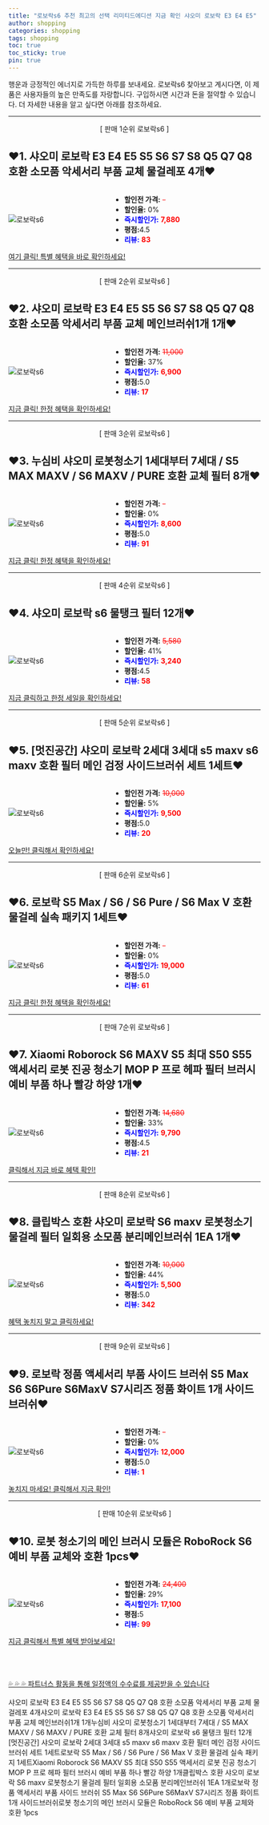 ```yaml
---
title: "로보락s6 추천 최고의 선택 리미티드에디션 지금 확인 샤오미 로보락 E3 E4 E5"
author: shopping
categories: shopping
tags: shopping
toc: true
toc_sticky: true
pin: true
---
```

행운과 긍정적인 에너지로 가득한 하루를 보내세요. 로보락s6 찾아보고 계시다면, 이 제품은 사용자들의 높은 만족도를 자랑합니다. 구입하시면 시간과 돈을 절약할 수 있습니다. 더 자세한 내용을 알고 싶다면 아래를 참조하세요.

---
<p class="toplist" style="margin: 0 auto; display: block; width: fit-content;">[ 판매 1순위 로보락s6 ]</p>

<h2><strong>❤️1. 샤오미 로보락 E3 E4 E5 S5 S6 S7 S8 Q5 Q7 Q8 호환 소모품 악세서리 부품 교체 물걸레포 4개❤️</strong></h2>

<div style="display: flex; align-items: center;">
    <div style="flex: 0.4;">
        <img src="https://thumbnail10.coupangcdn.com/thumbnails/remote/230x230ex/image/vendor_inventory/6608/1b5de13269b309568d121d5eb3975d464ba74cded623623f8496121e2849.jpg" alt="로보락s6" style="max-width: 100%;">
    </div>
    <div style="flex: 0.6; margin-left: 10px;">
        <ul>
            <li><strong>할인전 가격:</strong> <del style="color: red;">-</del></li>
            <li><strong>할인율:</strong> 0%</li>
            <li><span style='color:blue'><strong>즉시할인가:</strong></span> <span style='color:red'><strong>7,880</strong></span></li>
            <li><strong>평점:</strong>4.5</li>
            <li><span style='color:blue'><strong>리뷰:</strong></span> <span style='color:red'><strong>83</strong></span></li>
        </ul>
    </div>
</div>
<div class="center">
    <a href="https://William4Davisa.github.io?lptag=AF9450613&subid=githubio&pageKey=7721250413&traceid=V0-153&itemId=20722862410&vendorItemId=86277986337" class="myButton">
        여기 클릭! 특별 혜택을 바로 확인하세요!
    </a>
</div>


---
<p class="toplist" style="margin: 0 auto; display: block; width: fit-content;">[ 판매 2순위 로보락s6 ]</p>

<h2><strong>❤️2. 샤오미 로보락 E3 E4 E5 S5 S6 S7 S8 Q5 Q7 Q8 호환 소모품 악세서리 부품 교체 메인브러쉬1개 1개❤️</strong></h2>

<div style="display: flex; align-items: center;">
    <div style="flex: 0.4;">
        <img src="https://thumbnail8.coupangcdn.com/thumbnails/remote/230x230ex/image/vendor_inventory/e5d9/bdf674634fe8c983ce8d5c8772d9055fede1e1695a5ca1058b844361785a.jpg" alt="로보락s6" style="max-width: 100%;">
    </div>
    <div style="flex: 0.6; margin-left: 10px;">
        <ul>
            <li><strong>할인전 가격:</strong> <del style="color: red;">11,000</del></li>
            <li><strong>할인율:</strong> 37%</li>
            <li><span style='color:blue'><strong>즉시할인가:</strong></span> <span style='color:red'><strong>6,900</strong></span></li>
            <li><strong>평점:</strong>5.0</li>
            <li><span style='color:blue'><strong>리뷰:</strong></span> <span style='color:red'><strong>17</strong></span></li>
        </ul>
    </div>
</div>
<div class="center">
    <a href="https://William4Davisa.github.io?lptag=AF9450613&subid=githubio&pageKey=7721250310&traceid=V0-153&itemId=20722862091&vendorItemId=86277986345" class="myButton">
        지금 클릭! 한정 혜택을 확인하세요!
    </a>
</div>


---
<p class="toplist" style="margin: 0 auto; display: block; width: fit-content;">[ 판매 3순위 로보락s6 ]</p>

<h2><strong>❤️3. 누심비 샤오미 로봇청소기 1세대부터 7세대 / S5 MAX MAXV / S6 MAXV / PURE 호환 교체 필터 8개❤️</strong></h2>

<div style="display: flex; align-items: center;">
    <div style="flex: 0.4;">
        <img src="https://thumbnail6.coupangcdn.com/thumbnails/remote/230x230ex/image/rs_quotation_api/7ndbg0m7/f3c99845c615419ebbc17c9226d660d1.jpg" alt="로보락s6" style="max-width: 100%;">
    </div>
    <div style="flex: 0.6; margin-left: 10px;">
        <ul>
            <li><strong>할인전 가격:</strong> <del style="color: red;">-</del></li>
            <li><strong>할인율:</strong> 0%</li>
            <li><span style='color:blue'><strong>즉시할인가:</strong></span> <span style='color:red'><strong>8,600</strong></span></li>
            <li><strong>평점:</strong>5.0</li>
            <li><span style='color:blue'><strong>리뷰:</strong></span> <span style='color:red'><strong>91</strong></span></li>
        </ul>
    </div>
</div>
<div class="center">
    <a href="https://William4Davisa.github.io?lptag=AF9450613&subid=githubio&pageKey=6628865388&traceid=V0-153&itemId=15104485664&vendorItemId=82326434340" class="myButton">
        지금 클릭! 한정 혜택을 확인하세요!
    </a>
</div>


---
<p class="toplist" style="margin: 0 auto; display: block; width: fit-content;">[ 판매 4순위 로보락s6 ]</p>

<h2><strong>❤️4. 샤오미 로보락 s6 물탱크 필터 12개❤️</strong></h2>

<div style="display: flex; align-items: center;">
    <div style="flex: 0.4;">
        <img src="https://thumbnail8.coupangcdn.com/thumbnails/remote/230x230ex/image/rs_quotation_api/gczsrint/9d3da4b960764d7d83f7d0fc946a281a.jpg" alt="로보락s6" style="max-width: 100%;">
    </div>
    <div style="flex: 0.6; margin-left: 10px;">
        <ul>
            <li><strong>할인전 가격:</strong> <del style="color: red;">5,580</del></li>
            <li><strong>할인율:</strong> 41%</li>
            <li><span style='color:blue'><strong>즉시할인가:</strong></span> <span style='color:red'><strong>3,240</strong></span></li>
            <li><strong>평점:</strong>4.5</li>
            <li><span style='color:blue'><strong>리뷰:</strong></span> <span style='color:red'><strong>58</strong></span></li>
        </ul>
    </div>
</div>
<div class="center">
    <a href="https://William4Davisa.github.io?lptag=AF9450613&subid=githubio&pageKey=5581661294&traceid=V0-153&itemId=8922479066&vendorItemId=76209067026" class="myButton">
        지금 클릭하고 한정 세일을 확인하세요!
    </a>
</div>


---
<p class="toplist" style="margin: 0 auto; display: block; width: fit-content;">[ 판매 5순위 로보락s6 ]</p>

<h2><strong>❤️5. [멋진공간] 샤오미 로보락 2세대 3세대 s5 maxv s6 maxv 호환 필터 메인 검정 사이드브러쉬 세트 1세트❤️</strong></h2>

<div style="display: flex; align-items: center;">
    <div style="flex: 0.4;">
        <img src="https://thumbnail9.coupangcdn.com/thumbnails/remote/230x230ex/image/vendor_inventory/a232/3c9e4274de471785e7375562a855c252778b8cb62d6a639f656a47402ffb.jpg" alt="로보락s6" style="max-width: 100%;">
    </div>
    <div style="flex: 0.6; margin-left: 10px;">
        <ul>
            <li><strong>할인전 가격:</strong> <del style="color: red;">10,000</del></li>
            <li><strong>할인율:</strong> 5%</li>
            <li><span style='color:blue'><strong>즉시할인가:</strong></span> <span style='color:red'><strong>9,500</strong></span></li>
            <li><strong>평점:</strong>5.0</li>
            <li><span style='color:blue'><strong>리뷰:</strong></span> <span style='color:red'><strong>20</strong></span></li>
        </ul>
    </div>
</div>
<div class="center">
    <a href="https://William4Davisa.github.io?lptag=AF9450613&subid=githubio&pageKey=7370688017&traceid=V0-153&itemId=19012421922&vendorItemId=86137051839" class="myButton">
        오늘만! 클릭해서 확인하세요!
    </a>
</div>


---
<p class="toplist" style="margin: 0 auto; display: block; width: fit-content;">[ 판매 6순위 로보락s6 ]</p>

<h2><strong>❤️6. 로보락 S5 Max / S6 / S6 Pure / S6 Max V 호환 물걸레 실속 패키지 1세트❤️</strong></h2>

<div style="display: flex; align-items: center;">
    <div style="flex: 0.4;">
        <img src="https://thumbnail9.coupangcdn.com/thumbnails/remote/230x230ex/image/retail/images/2021/07/02/11/6/8e34512a-e536-48f1-bd75-a1edb177201b.jpg" alt="로보락s6" style="max-width: 100%;">
    </div>
    <div style="flex: 0.6; margin-left: 10px;">
        <ul>
            <li><strong>할인전 가격:</strong> <del style="color: red;">-</del></li>
            <li><strong>할인율:</strong> 0%</li>
            <li><span style='color:blue'><strong>즉시할인가:</strong></span> <span style='color:red'><strong>19,000</strong></span></li>
            <li><strong>평점:</strong>5.0</li>
            <li><span style='color:blue'><strong>리뷰:</strong></span> <span style='color:red'><strong>61</strong></span></li>
        </ul>
    </div>
</div>
<div class="center">
    <a href="https://William4Davisa.github.io?lptag=AF9450613&subid=githubio&pageKey=5773133929&traceid=V0-153&itemId=9814679842&vendorItemId=77098219790" class="myButton">
        지금 클릭! 한정 혜택을 확인하세요!
    </a>
</div>


---
<p class="toplist" style="margin: 0 auto; display: block; width: fit-content;">[ 판매 7순위 로보락s6 ]</p>

<h2><strong>❤️7. Xiaomi Roborock S6 MAXV S5 최대 S50 S55 액세서리 로봇 진공 청소기 MOP P 프로 헤파 필터 브러시 예비 부품 하나 빨강 하양 1개❤️</strong></h2>

<div style="display: flex; align-items: center;">
    <div style="flex: 0.4;">
        <img src="https://thumbnail6.coupangcdn.com/thumbnails/remote/230x230ex/image/vendor_inventory/5a39/02923da5074f69d77346598a20a84d5bf3459c4839ae868ba44ccb20db96.jpg" alt="로보락s6" style="max-width: 100%;">
    </div>
    <div style="flex: 0.6; margin-left: 10px;">
        <ul>
            <li><strong>할인전 가격:</strong> <del style="color: red;">14,680</del></li>
            <li><strong>할인율:</strong> 33%</li>
            <li><span style='color:blue'><strong>즉시할인가:</strong></span> <span style='color:red'><strong>9,790</strong></span></li>
            <li><strong>평점:</strong>4.5</li>
            <li><span style='color:blue'><strong>리뷰:</strong></span> <span style='color:red'><strong>21</strong></span></li>
        </ul>
    </div>
</div>
<div class="center">
    <a href="https://William4Davisa.github.io?lptag=AF9450613&subid=githubio&pageKey=6099730260&traceid=V0-153&itemId=11423053123&vendorItemId=81383984108" class="myButton">
        클릭해서 지금 바로 혜택 확인!
    </a>
</div>


---
<p class="toplist" style="margin: 0 auto; display: block; width: fit-content;">[ 판매 8순위 로보락s6 ]</p>

<h2><strong>❤️8. 클립박스 호환 샤오미 로보락 S6 maxv 로봇청소기 물걸레 필터 일회용 소모품 분리메인브러쉬 1EA 1개❤️</strong></h2>

<div style="display: flex; align-items: center;">
    <div style="flex: 0.4;">
        <img src="https://thumbnail7.coupangcdn.com/thumbnails/remote/230x230ex/image/vendor_inventory/db69/910284a3ddf1cd70612ce3559238aa85b6bd87b6dd3b57a66de057d4abc9.jpg" alt="로보락s6" style="max-width: 100%;">
    </div>
    <div style="flex: 0.6; margin-left: 10px;">
        <ul>
            <li><strong>할인전 가격:</strong> <del style="color: red;">10,000</del></li>
            <li><strong>할인율:</strong> 44%</li>
            <li><span style='color:blue'><strong>즉시할인가:</strong></span> <span style='color:red'><strong>5,500</strong></span></li>
            <li><strong>평점:</strong>5.0</li>
            <li><span style='color:blue'><strong>리뷰:</strong></span> <span style='color:red'><strong>342</strong></span></li>
        </ul>
    </div>
</div>
<div class="center">
    <a href="https://William4Davisa.github.io?lptag=AF9450613&subid=githubio&pageKey=6539058452&traceid=V0-153&itemId=14551358070&vendorItemId=81793706359" class="myButton">
        혜택 놓치지 말고 클릭하세요!
    </a>
</div>


---
<p class="toplist" style="margin: 0 auto; display: block; width: fit-content;">[ 판매 9순위 로보락s6 ]</p>

<h2><strong>❤️9. 로보락 정품 액세서리 부품 사이드 브러쉬 S5 Max S6 S6Pure S6MaxV S7시리즈 정품 화이트 1개 사이드브러쉬❤️</strong></h2>

<div style="display: flex; align-items: center;">
    <div style="flex: 0.4;">
        <img src="https://thumbnail7.coupangcdn.com/thumbnails/remote/230x230ex/image/vendor_inventory/316d/3a494976cd0349d8ef1a3fee2c663dfdf6d8509200eef92faa74a9fe86d3.jpg" alt="로보락s6" style="max-width: 100%;">
    </div>
    <div style="flex: 0.6; margin-left: 10px;">
        <ul>
            <li><strong>할인전 가격:</strong> <del style="color: red;">-</del></li>
            <li><strong>할인율:</strong> 0%</li>
            <li><span style='color:blue'><strong>즉시할인가:</strong></span> <span style='color:red'><strong>12,000</strong></span></li>
            <li><strong>평점:</strong>5.0</li>
            <li><span style='color:blue'><strong>리뷰:</strong></span> <span style='color:red'><strong>1</strong></span></li>
        </ul>
    </div>
</div>
<div class="center">
    <a href="https://William4Davisa.github.io?lptag=AF9450613&subid=githubio&pageKey=8188166959&traceid=V0-153&itemId=23422224800&vendorItemId=90449253613" class="myButton">
        놓치지 마세요! 클릭해서 지금 확인!
    </a>
</div>


---
<p class="toplist" style="margin: 0 auto; display: block; width: fit-content;">[ 판매 10순위 로보락s6 ]</p>

<h2><strong>❤️10. 로봇 청소기의 메인 브러시 모듈은 RoboRock S6 예비 부품 교체와 호환 1pcs❤️</strong></h2>

<div style="display: flex; align-items: center;">
    <div style="flex: 0.4;">
        <img src="https://thumbnail6.coupangcdn.com/thumbnails/remote/230x230ex/image/vendor_inventory/8c13/800e430fdbcca8f8e37d999191c055fa71b475e9fc1ac95e3bcd00cc7128.jpg" alt="로보락s6" style="max-width: 100%;">
    </div>
    <div style="flex: 0.6; margin-left: 10px;">
        <ul>
            <li><strong>할인전 가격:</strong> <del style="color: red;">24,400</del></li>
            <li><strong>할인율:</strong> 29%</li>
            <li><span style='color:blue'><strong>즉시할인가:</strong></span> <span style='color:red'><strong>17,100</strong></span></li>
            <li><strong>평점:</strong>5</li>
            <li><span style='color:blue'><strong>리뷰:</strong></span> <span style='color:red'><strong>99</strong></span></li>
        </ul>
    </div>
</div>
<div class="center">
    <a href="https://William4Davisa.github.io?lptag=AF9450613&subid=githubio&pageKey=8094538344&traceid=V0-153&itemId=22877672538&vendorItemId=89912278145" class="myButton">
        지금 클릭해서 특별 혜택 받아보세요!
    </a>
</div>

<br><br><br>[💦 💦 💦 파트너스 활동을 통해 일정액의 수수료를 제공받을 수 있습니다](https://link.coupang.com/a/bcpT2c)<br><br>샤오미 로보락 E3 E4 E5 S5 S6 S7 S8 Q5 Q7 Q8 호환 소모품 악세서리 부품 교체 물걸레포 4개샤오미 로보락 E3 E4 E5 S5 S6 S7 S8 Q5 Q7 Q8 호환 소모품 악세서리 부품 교체 메인브러쉬1개 1개누심비 샤오미 로봇청소기 1세대부터 7세대 / S5 MAX MAXV / S6 MAXV / PURE 호환 교체 필터 8개샤오미 로보락 s6 물탱크 필터 12개[멋진공간] 샤오미 로보락 2세대 3세대 s5 maxv s6 maxv 호환 필터 메인 검정 사이드브러쉬 세트 1세트로보락 S5 Max / S6 / S6 Pure / S6 Max V 호환 물걸레 실속 패키지 1세트Xiaomi Roborock S6 MAXV S5 최대 S50 S55 액세서리 로봇 진공 청소기 MOP P 프로 헤파 필터 브러시 예비 부품 하나 빨강 하양 1개클립박스 호환 샤오미 로보락 S6 maxv 로봇청소기 물걸레 필터 일회용 소모품 분리메인브러쉬 1EA 1개로보락 정품 액세서리 부품 사이드 브러쉬 S5 Max S6 S6Pure S6MaxV S7시리즈 정품 화이트 1개 사이드브러쉬로봇 청소기의 메인 브러시 모듈은 RoboRock S6 예비 부품 교체와 호환 1pcs